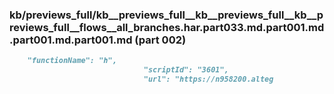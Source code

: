 ### kb/previews_full/kb__previews_full__kb__previews_full__kb__previews_full__flows__all_branches.har.part033.md.part001.md.part001.md.part001.md (part 002)

```md
    "functionName": "h",
                              "scriptId": "3601",
                              "url": "https://n958200.alteg
```

```
